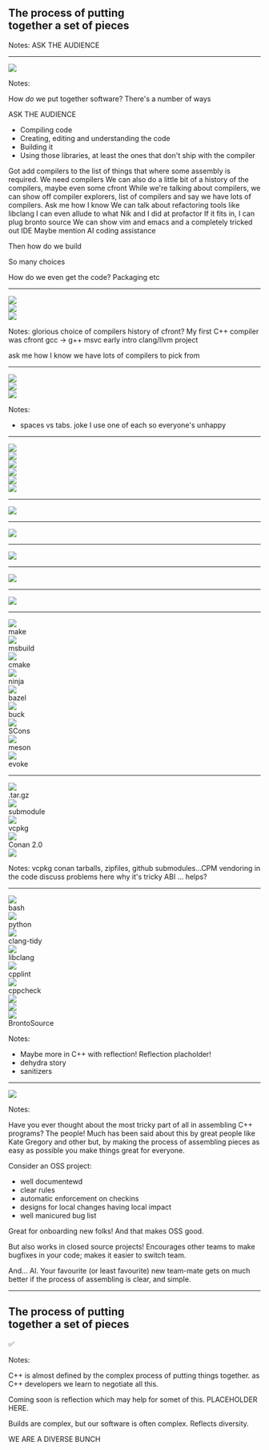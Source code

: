 <h2>The process of putting<br> together a set of pieces</h2>

<!-- .element: class="r-fit-text" -->

Notes:
ASK THE AUDIENCE

---

<img class="r-stretch" src="images/IKEA-ish.png">

Notes:

How _do_ we put together software? There's a number of ways

ASK THE AUDIENCE

- Compiling code
- Creating, editing and understanding the code
- Building it
- Using those libraries, at least the ones that don't ship with the compiler

Got add compilers to the list of things that where some assembly is required. We need compilers
We can also do a little bit of a history of the compilers, maybe even some cfront
While we're talking about compilers, we can show off compiler explorers, list of compilers and say we have lots of compilers. Ask me how I know
We can talk about refactoring tools like libclang
I can even allude to what Nik and I did at profactor
If it fits in, I can plug bronto source
We can show vim and emacs and a completely tricked out IDE
Maybe mention AI coding assistance

Then how do we build

So many choices

How do we even get the code? Packaging etc

---

<div class="libs">
<div class="lib"><img src="images/GNU_Compiler_Collection_logo.svg"></div>
<div class="lib"><img src="images/DragonFull.png"></div>
<div class="lib"><img src="images/Visual_Studio_Icon_2022.svg.png"></div>
</div>

Notes:
glorious choice of compilers
history of cfront? My first C++ compiler was cfront
gcc -> g++
msvc early intro
clang/llvm project

ask me how I know we have lots of compilers to pick from

---

<div class="libs">
<div class="lib"><img src="images/Vimlogo.svg"></div>
<div class="lib"><img src="images/Neovim-mark.svg"></div>
<div class="lib"><img src="images/1200px-EmacsIcon.svg.png"></div>
</div>

Notes:

- spaces vs tabs. joke I use one of each so everyone's unhappy

---

<div class="libs">
<div class="lib"><img src="images/eclipse-11-logo-png-transparent.png"></div>
<div class="lib"><img src="images/Visual_Studio_Code_1.35_icon.svg.png"></div>
<div class="lib"><img src="images/Visual_Studio_Icon_2022.svg.png"></div>
<div class="lib"><img src="images/Apache_NetBeans_Logo.svg"></div>
<div class="lib"><img src="images/Qt_logo_neon_2022.svg.png"></div>
<div class="lib"><img src="images/Clion.svg.png"></div>
</div>

---

<img src="images/vi.png" class="r-stretch">

---

<img src="images/emacs.png" class="r-stretch">

---

<img src="images/vscode.png" class="r-stretch">

---

<img src="images/clion.png" class="r-stretch">

---

<img src="images/clion-ai.png" class="r-stretch">

---

<div class="libs lots">
<div class="lib"><img src="images/The_GNU_logo.png"><div class="name">make</div></div>
<div class="lib"><img src="images/MSBuild_logo_(2024).svg.png"><div class="name">msbuild</div></div>
<div class="lib"><img src="images/CMake_logo.svg.png"><div class="name">cmake</div></div>
<div class="lib"><img src="images/ninja-build.svg"><div class="name">ninja</div></div>
<div class="lib"><img src="images/bazel-icon.svg"><div class="name">bazel</div></div>
<div class="lib"><img src="images/buck-logo.svg"><div class="name">buck</div></div>
<div class="lib"><img src="images/SCons-Bricks.png"><div class="name">SCons</div></div>
<div class="lib"><img src="images/meson_logo.png"><div class="name">meson</div></div>
<div class="lib"><img src="images/evoke_logo.png" class="blur-edges"><div class="name">evoke</div></div>
</div>

---

<div class="libs lots">
<div class="lib"><img src="images/Tar_gz_archive_icon.svg.png"><div class="name">.tar.gz</div></div>
<div class="lib"><img src="images/git.png"><div class="name">submodule</div></div>
<div class="lib"><img src="images/vcpkg-product-mark.png"><div class="name">vcpkg</div></div>
<div class="lib"><img src="images/Conan_package_manager_logo.png"><div class="name">Conan 2.0</div></div>
<div class="lib"><img src="images/CPM.png"></div>
</div>

Notes:
vcpkg conan tarballs, zipfiles, github submodules...CPM vendoring in the code
discuss problems here
why it's tricky
ABI ... helps?

---

<div class="libs lots">
<div class="lib"><img src="images/bash_logo.png"><div class="name">bash</div></div>
<div class="lib"><img src="images/Python-logo-notext.svg.png"><div class="name">python</div></div>
<div class="lib"><img src="images/DragonFull.png"><div class="name">clang-tidy</div></div>
<div class="lib"><img src="images/DragonFull.png"><div class="name">libclang</div></div>
<div class="lib"><img src="images/cpplint.png"><div class="name">cpplint</div></div>
<div class="lib"><img src="images/cppcheck.png"><div class="name">cppcheck</div></div>
<div class="lib"><img src="images/pvs_logo_4.svg"></div>
<div class="lib"><img src="images/Sonar.svg"></div>
<div class="lib"><img src="images/bronto.webp"><div class="name">BrontoSource</div>
</div>

Notes:

- Maybe more in C++ with reflection! Reflection placholder!
- dehydra story
- sanitizers

---

<img src="images/humans.png" class="r-stretch blur-edges">

Notes:

Have you ever thought about the most tricky part of all in assembling C++ programs? The people! Much has been said about this by great people like Kate Gregory and other but, by making the process of assembling pieces as easy as possible you make things great for everyone.

Consider an OSS project:
- well documentewd
- clear rules
- automatic enforcement on checkins
- designs for local changes having local impact
- well manicured bug list

Great for onboarding new folks! And that makes OSS good.

But also works in closed source projects! Encourages other teams to make bugfixes in your code; makes it easier to switch team.

And... AI. Your favourite (or least favourite) new team-mate gets on much better if the process of assembling is clear, and simple.

---

<h2>The process of putting<br> together a set of pieces</h2>

<p class="checkmark fragment">✅</p>

Notes:

C++ is almost defined by the complex process of putting things together. as C++ developers we learn to negotiate all this.

Coming soon is reflection which may help for somet of this. PLACEHOLDER HERE.

Builds are complex, but our software is often complex. Reflects diversity.

WE ARE A DIVERSE BUNCH